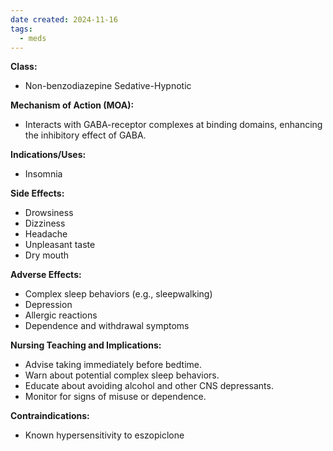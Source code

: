```yaml
---
date created: 2024-11-16
tags:
  - meds
---
```

**Class:**
- Non-benzodiazepine Sedative-Hypnotic

**Mechanism of Action (MOA):**
- Interacts with GABA-receptor complexes at binding domains, enhancing the inhibitory effect of GABA.

**Indications/Uses:**
- Insomnia

**Side Effects:**
- Drowsiness
- Dizziness
- Headache
- Unpleasant taste
- Dry mouth

**Adverse Effects:**
- Complex sleep behaviors (e.g., sleepwalking)
- Depression
- Allergic reactions
- Dependence and withdrawal symptoms

**Nursing Teaching and Implications:**
- Advise taking immediately before bedtime.
- Warn about potential complex sleep behaviors.
- Educate about avoiding alcohol and other CNS depressants.
- Monitor for signs of misuse or dependence.

**Contraindications:**
- Known hypersensitivity to eszopiclone